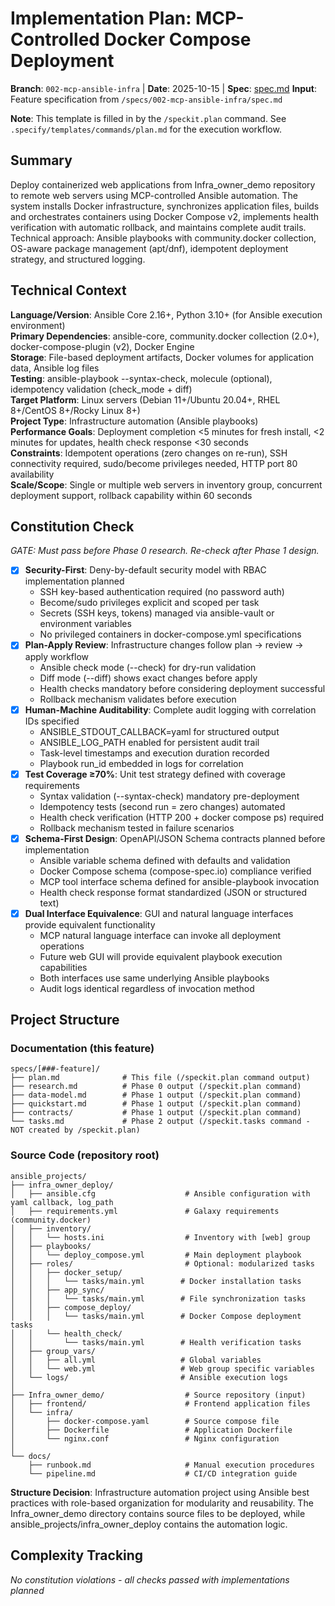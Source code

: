# Implementation Plan: MCP-Controlled Docker Compose Deployment

**Branch**: `002-mcp-ansible-infra` | **Date**: 2025-10-15 | **Spec**: [spec.md](./spec.md)
**Input**: Feature specification from `/specs/002-mcp-ansible-infra/spec.md`

**Note**: This template is filled in by the `/speckit.plan` command. See `.specify/templates/commands/plan.md` for the execution workflow.

## Summary

Deploy containerized web applications from Infra_owner_demo repository to remote web servers using MCP-controlled Ansible automation. The system installs Docker infrastructure, synchronizes application files, builds and orchestrates containers using Docker Compose v2, implements health verification with automatic rollback, and maintains complete audit trails. Technical approach: Ansible playbooks with community.docker collection, OS-aware package management (apt/dnf), idempotent deployment strategy, and structured logging.

## Technical Context

**Language/Version**: Ansible Core 2.16+, Python 3.10+ (for Ansible execution environment)  
**Primary Dependencies**: ansible-core, community.docker collection (2.0+), docker-compose-plugin (v2), Docker Engine  
**Storage**: File-based deployment artifacts, Docker volumes for application data, Ansible log files  
**Testing**: ansible-playbook --syntax-check, molecule (optional), idempotency validation (check_mode + diff)  
**Target Platform**: Linux servers (Debian 11+/Ubuntu 20.04+, RHEL 8+/CentOS 8+/Rocky Linux 8+)  
**Project Type**: Infrastructure automation (Ansible playbooks)  
**Performance Goals**: Deployment completion <5 minutes for fresh install, <2 minutes for updates, health check response <30 seconds  
**Constraints**: Idempotent operations (zero changes on re-run), SSH connectivity required, sudo/become privileges needed, HTTP port 80 availability  
**Scale/Scope**: Single or multiple web servers in inventory group, concurrent deployment support, rollback capability within 60 seconds

## Constitution Check

*GATE: Must pass before Phase 0 research. Re-check after Phase 1 design.*

- [x] **Security-First**: Deny-by-default security model with RBAC implementation planned
  - SSH key-based authentication required (no password auth)
  - Become/sudo privileges explicit and scoped per task
  - Secrets (SSH keys, tokens) managed via ansible-vault or environment variables
  - No privileged containers in docker-compose.yml specifications
- [x] **Plan-Apply Review**: Infrastructure changes follow plan → review → apply workflow
  - Ansible check mode (--check) for dry-run validation
  - Diff mode (--diff) shows exact changes before apply
  - Health checks mandatory before considering deployment successful
  - Rollback mechanism validates before execution
- [x] **Human-Machine Auditability**: Complete audit logging with correlation IDs specified
  - ANSIBLE_STDOUT_CALLBACK=yaml for structured output
  - ANSIBLE_LOG_PATH enabled for persistent audit trail
  - Task-level timestamps and execution duration recorded
  - Playbook run_id embedded in logs for correlation
- [x] **Test Coverage ≥70%**: Unit test strategy defined with coverage requirements
  - Syntax validation (--syntax-check) mandatory pre-deployment
  - Idempotency tests (second run = zero changes) automated
  - Health check verification (HTTP 200 + docker compose ps) required
  - Rollback mechanism tested in failure scenarios
- [x] **Schema-First Design**: OpenAPI/JSON Schema contracts planned before implementation
  - Ansible variable schema defined with defaults and validation
  - Docker Compose schema (compose-spec.io) compliance verified
  - MCP tool interface schema defined for ansible-playbook invocation
  - Health check response format standardized (JSON or structured text)
- [x] **Dual Interface Equivalence**: GUI and natural language interfaces provide equivalent functionality
  - MCP natural language interface can invoke all deployment operations
  - Future web GUI will provide equivalent playbook execution capabilities
  - Both interfaces use same underlying Ansible playbooks
  - Audit logs identical regardless of invocation method

## Project Structure

### Documentation (this feature)

```
specs/[###-feature]/
├── plan.md              # This file (/speckit.plan command output)
├── research.md          # Phase 0 output (/speckit.plan command)
├── data-model.md        # Phase 1 output (/speckit.plan command)
├── quickstart.md        # Phase 1 output (/speckit.plan command)
├── contracts/           # Phase 1 output (/speckit.plan command)
└── tasks.md             # Phase 2 output (/speckit.tasks command - NOT created by /speckit.plan)
```

### Source Code (repository root)

```
ansible_projects/
├── infra_owner_deploy/
│   ├── ansible.cfg                    # Ansible configuration with yaml callback, log_path
│   ├── requirements.yml               # Galaxy requirements (community.docker)
│   ├── inventory/
│   │   └── hosts.ini                  # Inventory with [web] group
│   ├── playbooks/
│   │   └── deploy_compose.yml         # Main deployment playbook
│   ├── roles/                         # Optional: modularized tasks
│   │   ├── docker_setup/
│   │   │   └── tasks/main.yml        # Docker installation tasks
│   │   ├── app_sync/
│   │   │   └── tasks/main.yml        # File synchronization tasks
│   │   ├── compose_deploy/
│   │   │   └── tasks/main.yml        # Docker Compose deployment tasks
│   │   └── health_check/
│   │       └── tasks/main.yml        # Health verification tasks
│   ├── group_vars/
│   │   ├── all.yml                   # Global variables
│   │   └── web.yml                   # Web group specific variables
│   └── logs/                         # Ansible execution logs
│
├── Infra_owner_demo/                  # Source repository (input)
│   ├── frontend/                      # Frontend application files
│   └── infra/
│       ├── docker-compose.yaml        # Source compose file
│       ├── Dockerfile                 # Application Dockerfile
│       └── nginx.conf                 # Nginx configuration
│
└── docs/
    ├── runbook.md                     # Manual execution procedures
    └── pipeline.md                    # CI/CD integration guide
```

**Structure Decision**: Infrastructure automation project using Ansible best practices with role-based organization for modularity and reusability. The Infra_owner_demo directory contains source files to be deployed, while ansible_projects/infra_owner_deploy contains the automation logic.

## Complexity Tracking

*No constitution violations - all checks passed with implementations planned*
